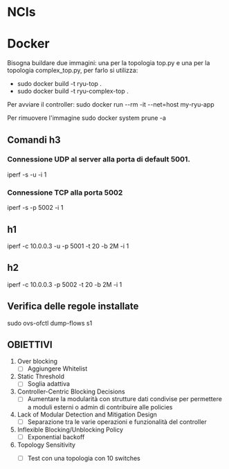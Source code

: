 # NCIs

# Docker
Bisogna buildare due immagini: una per la topologia top.py e una per la topologia complex_top.py, per farlo si utilizza:
- sudo docker build -t ryu-top . 
- sudo docker build -t ryu-complex-top .

Per avviare il controller:
sudo docker run --rm -it --net=host my-ryu-app

Per rimuovere l'immagine
sudo docker system prune -a

## Comandi h3 
### Connessione UDP al server alla porta di default 5001.

iperf -s -u -i 1

### Connessione TCP alla porta 5002

iperf -s -p 5002 -i 1

## h1 
iperf -c 10.0.0.3 -u -p 5001 -t 20 -b 2M -i 1

## h2

iperf -c 10.0.0.3 -p 5002 -t 20 -b 2M -i 1

## Verifica delle regole installate
sudo ovs-ofctl dump-flows s1


## OBIETTIVI
1) Over blocking
   - [ ] Aggiungere Whitelist
2) Static Threshold
   - [ ] Soglia adattiva
3) Controller-Centric Blocking Decisions
   - [ ] Aumentare la modularità con strutture dati condivise per permettere a moduli esterni o admin di contribuire alle policies
4) Lack of Modular Detection and Mitigation Design
   - [ ] Separazione tra le varie operazioni e funzionalità del controller
5) Inflexible Blocking/Unblocking Policy
   - [ ] Exponential backoff
6) Topology Sensitivity
   - [ ] Test con una topologia con 10 switches

